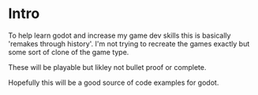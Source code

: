 # Intro 
To help learn godot and increase my game dev skills this is 
basically 'remakes through history'.  I'm not trying to recreate
the games exactly but some sort of clone of the game type.

These will be playable but likley not bullet proof or complete.

Hopefully this will be a good source of code examples for godot.
